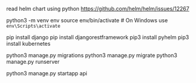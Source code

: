 
read helm chart using python
https://github.com/helm/helm/issues/12267

python3 -m venv env
source env/bin/activate  # On Windows use `env\Scripts\activate`

pip install django
pip install djangorestframework
pip3 install pyhelm
pip3 install kubernetes


python3 manage.py migrations
python3 manage.py migrate
python3 manage.py runserver

python3 manage.py startapp api